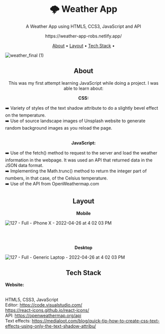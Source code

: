 <h1 align="center">🌩️ Weather App</h1>
<p align="center">A Weather App using HTML5, CCS3, JavaScript and API</p>
<p align="center">https://weather-app-robs.netlify.app/</p>


<p align="center">
 <a href="#about">About</a> •
 <a href="#layout">Layout</a> • 
 <a href="#tech-stack">Tech Stack</a> • 
  
 
</p>

![weather_final (1)](https://user-images.githubusercontent.com/102549776/165374678-90cb7c87-d59a-4685-ab57-8e0005d199ce.gif)



<h2 align="center">About</h2>

<p align="center">This was my first attempt learning JavaScript while doing a project. I was able to learn about:</p>

 <p align="center"><strong>CSS:</strong></p>
➡️ Variety of styles of the text shadow attribute to do a  slightly bevel effect on the temperature.<br>
➡️ Use of source landscape images of Unsplash website to generate random background images as you reload the page.<br><br>

 <p align="center"><strong>JavaScript:</strong></p>
➡️ Use of the fetch() method to request to the server and load the weather information in the webpage. It was used an API that returned data in the JSON data format.<br>
➡️ Implementing the Math.trunc() method to return the integer part of numbers, in that case, of the Celsius temperature.<br>
➡️ Use of the API from OpenWeathermap.com 


          


<h2 align="center">Layout</h2>

<p align="center"><strong>Mobile</strong></p>

![127 - Full - iPhone X - 2022-04-26 at 4 02 03 PM](https://user-images.githubusercontent.com/102549776/165373361-60927482-5a10-42bf-ae87-440c7078e95e.jpg)


<br><br>

<p align="center"><strong>Desktop</strong></p>

![127 - Full - Generic Laptop - 2022-04-26 at 4 02 03 PM](https://user-images.githubusercontent.com/102549776/165373204-08918046-11d6-461b-bee6-f8bd15a9006b.jpg)</p>




<h2 align="center">Tech Stack</h2>

<strong>Website:</strong><br><br>

HTML5, CSS3, JavaScript<br>
Editor: https://code.visualstudio.com/<br>
https://react-icons.github.io/react-icons/<br>
API: https://openweathermap.org/api<br>
Text effects: https://medialoot.com/blog/quick-tip-how-to-create-css-text-effects-using-only-the-text-shadow-attribu/



